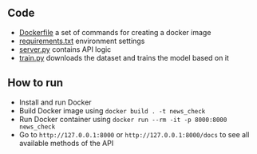 ## Code
* [Dockerfile](Dockerfile) a set of commands for creating a docker image
* [requirements.txt](requirements.txt) environment settings
* [server.py](server.py) contains API logic
* [train.py](train.py) downloads the dataset and trains the model based on it

## How to run
* Install and run Docker
* Build Docker image using `docker build . -t news_check`
* Run Docker container using `docker run --rm -it -p 8000:8000 news_check`
* Go to `http://127.0.0.1:8000` or `http://127.0.0.1:8000/docs` to see all available methods of the API

